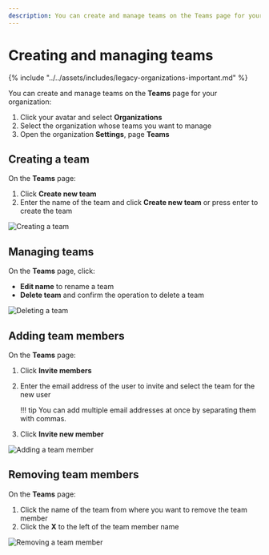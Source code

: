 ```yaml
---
description: You can create and manage teams on the Teams page for your legacy manual organization on Codacy.
---
```


# Creating and managing teams

{% include "../../assets/includes/legacy-organizations-important.md" %}

You can create and manage teams on the **Teams** page for your organization:

1.  Click your avatar and select **Organizations**
1.  Select the organization whose teams you want to manage
1.  Open the organization **Settings**, page **Teams**

## Creating a team

On the **Teams** page:

1.  Click **Create new team**
1.  Enter the name of the team and click **Create new team** or press enter to create the team

![Creating a team](images/team-create.gif)

## Managing teams

On the **Teams** page, click:

-   **Edit name** to rename a team
-   **Delete team** and confirm the operation to delete a team

![Deleting a team](images/team-delete.gif)

## Adding team members

On the **Teams** page:

1.  Click **Invite members**
1.  Enter the email address of the user to invite and select the team for the new user

    !!! tip
        You can add multiple email addresses at once by separating them with commas.

1.  Click **Invite new member**

![Adding a team member](images/team-add-member.gif)

## Removing team members

On the **Teams** page:

1.  Click the name of the team from where you want to remove the team member
1.  Click the **X** to the left of the team member name

![Removing a team member](images/team-remove-member.gif)
